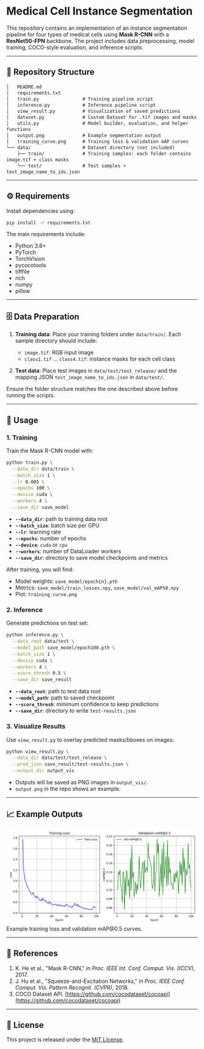 # Medical Cell Instance Segmentation

This repository contains an implementation of an instance segmentation pipeline for four types of medical cells using **Mask R-CNN** with a **ResNet50-FPN** backbone. The project includes data preprocessing, model training, COCO-style evaluation, and inference scripts.

---

## 📂 Repository Structure

```
│   README.md
│   requirements.txt
│   train.py                # Training pipeline script
│   inference.py            # Inference pipeline script
│   view_result.py          # Visualization of saved predictions
│   dataset.py              # Custom Dataset for .tif images and masks
│   utils.py                # Model builder, evaluation, and helper functions
│   output.png              # Example segmentation output
│   training_curve.png      # Training loss & validation mAP curves
└── data/                   # Dataset directory (not included)
    ├── train/              # Training samples: each folder contains image.tif + class masks
    └── test/               # Test samples + test_image_name_to_ids.json
```

---

## ⚙️ Requirements

Install dependencies using:

```bash
pip install -r requirements.txt
```

The main requirements include:

* Python 3.8+
* PyTorch
* TorchVision
* pycocotools
* tifffile
* rich
* numpy
* pillow

---

## 🗄️ Data Preparation

1. **Training data**: Place your training folders under `data/train/`. Each sample directory should include:

   * `image.tif`: RGB input image
   * `class1.tif` ... `class4.tif`: instance masks for each cell class

2. **Test data**: Place test images in `data/test/test_release/` and the mapping JSON `test_image_name_to_ids.json` in `data/test/`.

Ensure the folder structure matches the one described above before running the scripts.

---

## 🚀 Usage

### 1. Training

Train the Mask R-CNN model with:

```bash
python train.py \
  --data_dir data/train \
  --batch_size 1 \
  --lr 0.005 \
  --epochs 100 \
  --device cuda \
  --workers 4 \
  --save_dir save_model
```

* **`--data_dir`**: path to training data root
* **`--batch_size`**: batch size per GPU
* **`--lr`**: learning rate
* **`--epochs`**: number of epochs
* **`--device`**: `cuda` or `cpu`
* **`--workers`**: number of DataLoader workers
* **`--save_dir`**: directory to save model checkpoints and metrics

After training, you will find:

* Model weights: `save_model/epoch{n}.pth`
* Metrics: `save_model/train_losses.npy`, `save_model/val_mAP50.npy`
* Plot: `training_curve.png`

### 2. Inference

Generate predictions on test set:

```bash
python inference.py \
  --data_root data/test \
  --model_path save_model/epoch100.pth \
  --batch_size 1 \
  --device cuda \
  --workers 4 \
  --score_thresh 0.5 \
  --save_dir save_result
```

* **`--data_root`**: path to test data root
* **`--model_path`**: path to saved checkpoint
* **`--score_thresh`**: minimum confidence to keep predictions
* **`--save_dir`**: directory to write `test-results.json`

### 3. Visualize Results

Use `view_result.py` to overlay predicted masks/bboxes on images:

```bash
python view_result.py \
  --data_dir data/test/test_release \
  --pred_json save_result/test-results.json \
  --output_dir output_vis
```

* Outputs will be saved as PNG images in `output_vis/`.
* `output.png` in the repo shows an example.

---

## 📈 Example Outputs

![Training Curve](training_curve.png)
Example training loss and validation mAP\@0.5 curves.


---

## 📖 References

1. K. He et al., "Mask R-CNN," in *Proc. IEEE Int. Conf. Comput. Vis. (ICCV)*, 2017.
2. J. Hu et al., "Squeeze-and-Excitation Networks," in *Proc. IEEE Conf. Comput. Vis. Pattern Recognit. (CVPR)*, 2018.
3. COCO Dataset API. [https://github.com/cocodataset/cocoapi](https://github.com/cocodataset/cocoapi)

---

## 📄 License

This project is released under the [MIT License](LICENSE).
